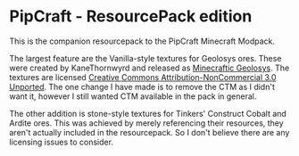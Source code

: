 # PipCraft - ResourcePack edition

This is the companion resourcepack to the PipCraft Minecraft Modpack.

The largest feature are the Vanilla-style textures for Geolosys ores. These were created by KaneThornwyrd and released as [Minecraftic Geolosys](https://minecraft.curseforge.com/projects/mod-ctm-minecraftic-geolosys). The textures are licensed [Creative Commons Attribution-NonCommercial 3.0 Unported](https://creativecommons.org/licenses/by-nc/3.0/). The one change I have made is to remove the CTM as I didn't want it, however I still wanted CTM available in the pack in general.

The other addition is stone-style textures for Tinkers' Construct Cobalt and Ardite ores. This was achieved by merely referencing their resources, they aren't actually included in the resourcepack. So I don't believe there are any licensing issues to consider.
